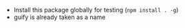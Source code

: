 * Install this package globally for testing (`npm install . -g`)
* guify is already taken as a name
